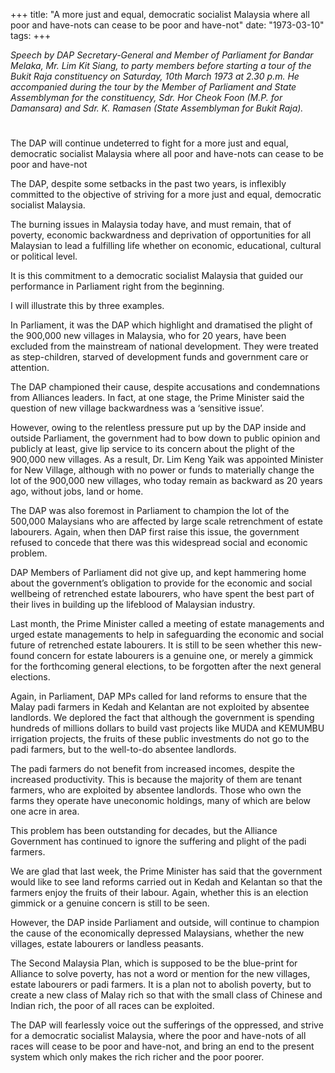 +++ 
title: "A more just and equal, democratic socialist Malaysia where all poor and have-nots can cease to be poor and have-not"
date: "1973-03-10"
tags:
+++

_Speech by DAP Secretary-General and Member of Parliament for Bandar Melaka, Mr. Lim Kit Siang, to party members before starting a tour of the Bukit Raja constituency on Saturday, 10th March 1973 at 2.30 p.m. He accompanied during the tour by the Member of Parliament and State Assemblyman for the constituency, Sdr. Hor Cheok Foon (M.P. for Damansara) and Sdr. K. Ramasen (State Assemblyman for Bukit Raja)._
# 
The DAP will continue undeterred to fight for a more just and equal, democratic socialist Malaysia where all poor and have-nots can cease to be poor and have-not

The DAP, despite some setbacks in the past two years, is inflexibly committed to the objective of striving for a more just and equal, democratic socialist Malaysia.

The burning issues in Malaysia today have, and must remain, that of poverty, economic backwardness and deprivation of opportunities for all Malaysian to lead a fulfilling life whether on economic, educational, cultural or political level.

It is this commitment to a democratic socialist Malaysia that guided our performance in Parliament right from the beginning.</u>

I will illustrate this by three examples.

In Parliament, it was the DAP which highlight and dramatised the plight of the 900,000 new villages in Malaysia, who for 20 years, have been excluded from the mainstream of national development. They were treated as step-children, starved of development funds and government care or attention.

The DAP championed their cause, despite accusations and condemnations from Alliances leaders. In fact, at one stage, the Prime Minister said the question of new village backwardness was a ‘sensitive issue’.

However, owing to the relentless pressure put up by the DAP inside and outside Parliament, the government had to bow down to public opinion and publicly at least, give lip service to its concern about the plight of the 900,000 new villages. As a result, Dr. Lim Keng Yaik was appointed Minister for New Village, although with no power or funds to materially change the lot of the 900,000 new villages, who today remain as backward as 20 years ago, without jobs, land or home.

The DAP was also foremost in Parliament to champion the lot of the 500,000 Malaysians who are affected by large scale retrenchment of estate labourers. Again, when then DAP first raise this issue, the government refused to concede that there was this widespread social and economic problem.

DAP Members of Parliament did not give up, and kept hammering home about the government’s obligation to provide for the economic and social wellbeing of retrenched estate labourers, who have spent the best part of their lives in building up the lifeblood of Malaysian industry.

Last month, the Prime Minister called a meeting of estate managements and urged estate managements to help in safeguarding the economic and social future of retrenched estate labourers. It is still to be seen whether this new-found concern for estate labourers is a genuine one, or merely a gimmick for the forthcoming general elections, to be forgotten after the next general elections.

Again, in Parliament, DAP MPs called for land reforms to ensure that the Malay padi farmers in Kedah and Kelantan are not exploited by absentee landlords. We deplored the fact that although the government is spending hundreds of millions dollars to build vast projects like MUDA and KEMUMBU irrigation projects, the fruits of these public investments do not go to the padi farmers, but to the well-to-do absentee landlords.

The padi farmers do not benefit from increased incomes, despite the increased productivity. This is because the majority of them are tenant farmers, who are exploited by absentee landlords. Those who own the farms they operate have uneconomic holdings, many of which are below one acre in area.

This problem has been outstanding for decades, but the Alliance Government has continued to ignore the suffering and plight of the padi farmers.

We are glad that last week, the Prime Minister has said that the government would like to see land reforms carried out in Kedah and Kelantan so that the farmers enjoy the fruits of their labour. Again, whether this is an election gimmick or a genuine concern is still to be seen. 

However, the DAP inside Parliament and outside, will continue to champion the cause of the economically depressed Malaysians, whether the new villages, estate labourers or landless peasants.

The Second Malaysia Plan, which is supposed to be the blue-print for Alliance to solve poverty, has not a word or mention for the new villages, estate labourers or padi farmers. It is a plan not to abolish poverty, but to create a new class of Malay rich so that with the small class of Chinese and Indian rich, the poor of all races can be exploited.

The DAP will fearlessly voice out the sufferings of the oppressed, and strive for a democratic socialist Malaysia, where the poor and have-nots of all races will cease to be poor and have-not, and bring an end to the present system which only makes the rich richer and the poor poorer. 
